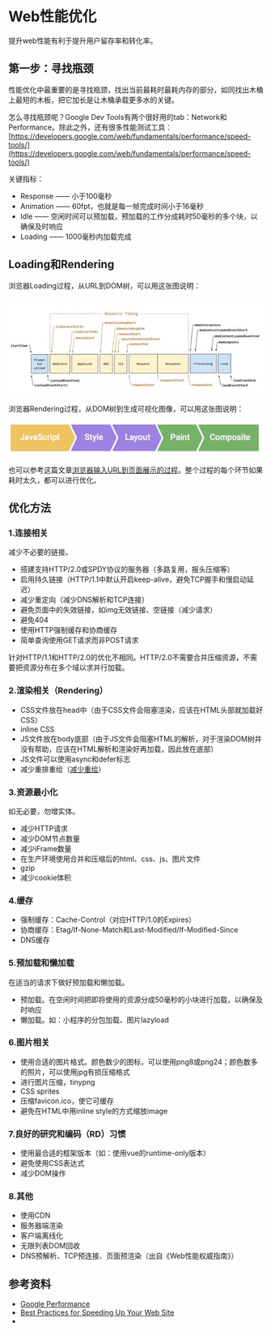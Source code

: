 # Web性能优化

提升web性能有利于提升用户留存率和转化率。

## 第一步：寻找瓶颈

性能优化中最重要的是寻找瓶颈，找出当前最耗时最耗内存的部分，如同找出木桶上最短的木板，把它加长是让木桶承载更多水的关键。

怎么寻找瓶颈呢？Google Dev Tools有两个很好用的tab：Network和Performance。除此之外，还有很多性能测试工具：[https://developers.google.com/web/fundamentals/performance/speed-tools/](https://developers.google.com/web/fundamentals/performance/speed-tools/)

关键指标：
* Response —— 小于100毫秒
* Animation —— 60fpt，也就是每一帧完成时间小于16毫秒
* Idle —— 空闲时间可以预加载，预加载的工作分成耗时50毫秒的多个块，以确保及时响应
* Loading —— 1000毫秒内加载完成

## Loading和Rendering

浏览器Loading过程，从URL到DOM树，可以用这张图说明：

![](/assets/loading-performance.png)

浏览器Rendering过程，从DOM树到生成可视化图像，可以用这张图说明：

![](/assets/rendering-performance.png)

也可以参考这篇文章[浏览器输入URL到页面展示的过程](../端到端/浏览器输入URL到页面展示的过程.md)。整个过程的每个环节如果耗时太久，都可以进行优化。

## 优化方法

### 1.连接相关

减少不必要的链接。

* 搭建支持HTTP/2.0或SPDY协议的服务器（多路复用，报头压缩等）
* 启用持久链接（HTTP/1.1中默认开启keep-alive，避免TCP握手和慢启动延迟）
* 减少重定向（减少DNS解析和TCP连接）
* 避免页面中的失效链接，如img无效链接、空链接（减少请求）
* 避免404
* 使用HTTP强制缓存和协商缓存
* 简单查询使用GET请求而非POST请求

针对HTTP/1.1和HTTP/2.0的优化不相同。HTTP/2.0不需要合并压缩资源，不需要把资源分布在多个域以求并行加载。

### 2.渲染相关（Rendering）

* CSS文件放在head中（由于CSS文件会阻塞渲染，应该在HTML头部就加载好CSS）
* inline CSS
* JS文件放在body底部（由于JS文件会阻塞HTML的解析，对于渲染DOM树并没有帮助，应该在HTML解析和渲染好再加载，因此放在底部）
* JS文件可以使用async和defer标志
* 减少重排重绘（[减少重绘](../端到端/浏览器渲染.md###其他)）

### 3.资源最小化

如无必要，勿增实体。

* 减少HTTP请求
* 减少DOM节点数量
* 减少iFrame数量
* 在生产环境使用合并和压缩后的html、css、js、图片文件
* gzip
* 减少cookie体积

### 4.缓存

* 强制缓存：Cache-Control（对应HTTP/1.0的Expires）
* 协商缓存：Etag/If-None-Match和Last-Modified/If-Modified-Since
* DNS缓存

### 5.预加载和懒加载

在适当的请求下做好预加载和懒加载。

* 预加载。在空闲时间把即将使用的资源分成50毫秒的小块进行加载，以确保及时响应
* 懒加载。如：小程序的分包加载、图片lazyload

### 6.图片相关

* 使用合适的图片格式。颜色数少的图标，可以使用png8或png24；颜色数多的照片，可以使用jpg有损压缩格式
* 进行图片压缩，tinypng
* CSS sprites
* 压缩favicon.ico，使它可缓存
* 避免在HTML中用inline style的方式缩放image

### 7.良好的研究和编码（RD）习惯

* 使用最合适的框架版本（如：使用vue的runtime-only版本）
* 避免使用CSS表达式
* 减少DOM操作

### 8.其他

* 使用CDN
* 服务器端渲染
* 客户端离线化
* 无限列表DOM回收
* DNS预解析、TCP预连接、页面预渲染（出自《Web性能权威指南》）

## 参考资料

* [Google Performance](https://developers.google.com/web/fundamentals/performance/why-performance-matters/)
* [Best Practices for Speeding Up Your Web Site](https://developer.yahoo.com/performance/rules.html?guccounter=1)
* 